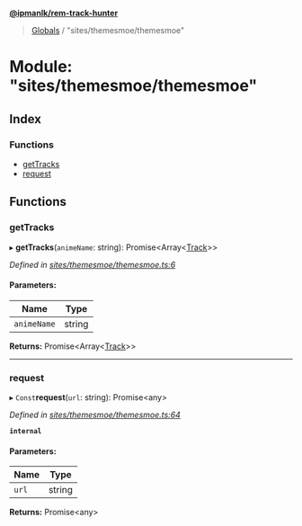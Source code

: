 **[@ipmanlk/rem-track-hunter](../README.md)**

> [Globals](../globals.md) / "sites/themesmoe/themesmoe"

# Module: "sites/themesmoe/themesmoe"

## Index

### Functions

* [getTracks](_sites_themesmoe_themesmoe_.md#gettracks)
* [request](_sites_themesmoe_themesmoe_.md#request)

## Functions

### getTracks

▸ **getTracks**(`animeName`: string): Promise\<Array\<[Track](../interfaces/_types_general_.track.md)>>

*Defined in [sites/themesmoe/themesmoe.ts:6](https://github.com/ipmanlk/rem-track-hunter/blob/89e99c1/lib/sites/themesmoe/themesmoe.ts#L6)*

#### Parameters:

Name | Type |
------ | ------ |
`animeName` | string |

**Returns:** Promise\<Array\<[Track](../interfaces/_types_general_.track.md)>>

___

### request

▸ `Const`**request**(`url`: string): Promise\<any>

*Defined in [sites/themesmoe/themesmoe.ts:64](https://github.com/ipmanlk/rem-track-hunter/blob/89e99c1/lib/sites/themesmoe/themesmoe.ts#L64)*

**`internal`** 

#### Parameters:

Name | Type |
------ | ------ |
`url` | string |

**Returns:** Promise\<any>
